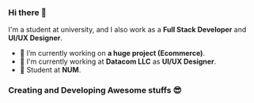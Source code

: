 ### Hi there 👋

I'm a student at university, and I also work as a **Full Stack Developer** and **UI/UX Designer**.

- 🔭 I’m currently working on **a huge project (Ecommerce)**.
- 🏢 I'm currently working at **Datacom LLC** as **UI/UX Designer**.
- 🏫 Student at **NUM**.

### Creating and Developing Awesome stuffs 😎
